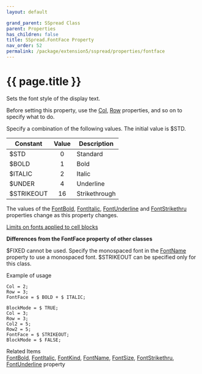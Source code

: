 ```yaml
---
layout: default

grand_parent: SSpread Class
parent: Properties
has_children: false
title: SSpread.FontFace Property
nav_order: 52
permalink: /package/extension5/sspread/properties/fontface
---
```

# {{ page.title }}

Sets the font style of the display text.

Before setting this property, use the <a href="/package/extension5/sspread/properties/col">Col</a>, <a href="/package/extension5/sspread/properties/row">Row</a> properties, and so on to specify what to do.

Specify a combination of the following values. The initial value is $STD.

| Constant   | Value | Description   |
|------------|:-------:|---------------|
| $STD       | 0     | Standard      |
| $BOLD      | 1     | Bold          |
| $ITALIC    | 2     | Italic        |
| $UNDER     | 4     | Underline     |
| $STRIKEOUT | 16    | Strikethrough |

The values of the <a href="/package/extension5/sspread/properties/fontbold">FontBold</a>, <a href="/package/extension5/sspread/properties/fontitalic">FontItalic</a>,  <a href="/package/extension5/sspread/properties/fontunderline">FontUnderline</a> and <a href="/package/extension5/sspread/properties/fontstrikethru">FontStrikethru</a> properties change as this property changes.

<a href="/package/extension5/sspread/#limits-on-fonts-applied-to-cell-blocks-">Limits on fonts applied to cell blocks</a>

**Differences from the FontFace property of other classes**

$FIXED cannot be used. Specify the monospaced font in the <a href="/package/extension5/sspread/properties/fontname">FontName</a> property to use a monospaced font.
$STRIKEOUT can be specified only for this class.

Example of usage<br>
```
Col = 2;
Row = 3;
FontFace = $ BOLD + $ ITALIC;
 
BlockMode = $ TRUE;
Col = 3;
Row = 3;
Col2 = 5;
Row2 = 5;
FontFace = $ STRIKEOUT;
BlockMode = $ FALSE;
```

Related Items<br>
<a href="/package/extension5/sspread/properties/fontbold">FontBold</a>, <a href="/package/extension5/sspread/properties/fontitalic">FontItalic</a>, <a href="/package/extension5/sspread/properties/fontkind">FontKind</a>, <a href="/package/extension5/sspread/properties/fontname">FontName</a>, <a href="/package/extension5/sspread/properties/fontsize">FontSize</a>, <a href="/package/extension5/sspread/properties/fontstrikethru">FontStrikethru</a>, <a href="/package/extension5/sspread/properties/fontunderline">FontUnderline</a> property
